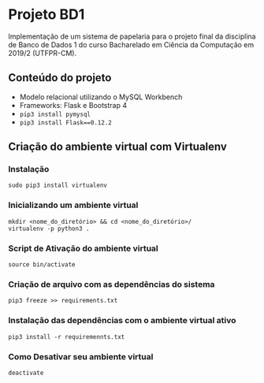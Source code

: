 # Projeto BD1

Implementação de um sistema de papelaria para o projeto final da disciplina de Banco de Dados 1 do curso Bacharelado em Ciência da Computação em 2019/2 (UTFPR-CM).

## Conteúdo do projeto

- Modelo relacional utilizando o MySQL Workbench
- Frameworks: Flask e Bootstrap 4
- `pip3 install pymysql`
- `pip3 install Flask==0.12.2`

## Criação do ambiente virtual com Virtualenv

### Instalação

`sudo pip3 install virtualenv`

### Inicializando um ambiente virtual

`mkdir <nome_do_diretório> && cd <nome_do_diretório>/`  
`virtualenv -p python3 .`

### Script de Ativação do ambiente virtual

`source bin/activate`

### Criação de arquivo com as dependências do sistema

`pip3 freeze >> requirements.txt`

### Instalação das dependências com o ambiente virtual ativo

`pip3 install -r requiremennts.txt`

### Como Desativar seu ambiente virtual

`deactivate`
